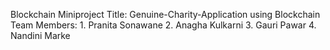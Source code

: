 Blockchain Miniproject
Title: Genuine-Charity-Application using Blockchain
Team Members: 1. Pranita Sonawane
              2. Anagha Kulkarni
              3. Gauri Pawar
              4. Nandini Marke


